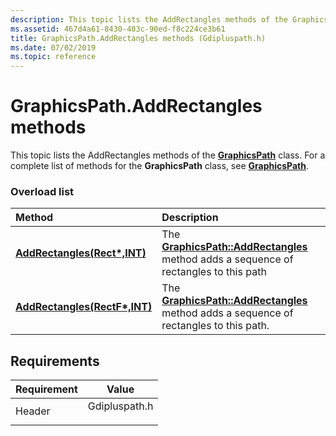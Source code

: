 ```yaml
---
description: This topic lists the AddRectangles methods of the GraphicsPath class. For a complete list of methods for the GraphicsPath class, see GraphicsPath.
ms.assetid: 467d4a61-8430-403c-90ed-f8c224ce3b61
title: GraphicsPath.AddRectangles methods (Gdipluspath.h)
ms.date: 07/02/2019
ms.topic: reference
---
```


# GraphicsPath.AddRectangles methods

This topic lists the AddRectangles methods of the [**GraphicsPath**](/windows/win32/api/gdipluspath/nl-gdipluspath-graphicspath) class. For a complete list of methods for the **GraphicsPath** class, see [**GraphicsPath**](/windows/win32/api/gdipluspath/nl-gdipluspath-graphicspath).

### Overload list



| Method                                                                                                 | Description                                                                                                                                                               |
|:-------------------------------------------------------------------------------------------------------|:--------------------------------------------------------------------------------------------------------------------------------------------------------------------------|
| [**AddRectangles(Rect\*,INT)**](/windows/win32/api/gdipluspath/nf-gdipluspath-graphicspath-addrectangles(inconstrect_int))   | The [**GraphicsPath::AddRectangles**](/windows/win32/api/gdipluspath/nf-gdipluspath-graphicspath-addrectangles(inconstrect_int)) method adds a sequence of rectangles to this path<br/>   |
| [**AddRectangles(RectF\*,INT)**](/previous-versions//ms535590(v=vs.85)) | The [**GraphicsPath::AddRectangles**](/previous-versions//ms535590(v=vs.85)) method adds a sequence of rectangles to this path.<br/> |



## Requirements



| Requirement | Value |
|-------------------|------------------------------------------------------------------------------------------|
| Header<br/> | <dl> <dt>Gdipluspath.h</dt> </dl> |



 

 

